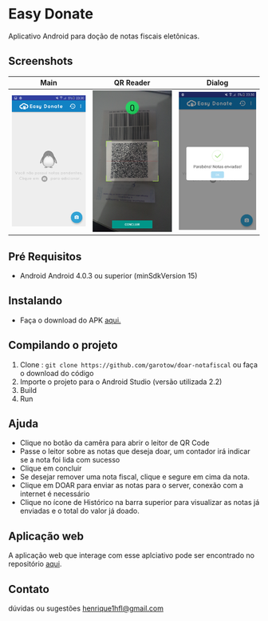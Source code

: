 # Easy Donate

Aplicativo Android para doção de notas fiscais eletônicas.

## Screenshots
Main            |  QR Reader |  Dialog
:-------------------------:|:-------------------------:|:-------------------------:
![](/s1.png)  |  ![](/s2.png) |  ![](/s3.png)


## Pré Requisitos
* Android Android 4.0.3 ou superior (minSdkVersion 15)

## Instalando
* Faça o download do APK [aqui.](https://www.dropbox.com/s/1vdlb37unvots74/easy_donate.apk?dl=0)

## Compilando o projeto

1. Clone : ```git clone https://github.com/garotow/doar-notafiscal``` ou faça o download do código
2. Importe o projeto para o Android Studio (versão utilizada 2.2)
3. Build
4. Run

## Ajuda
* Clique no botão da camêra para abrir o leitor de QR Code
* Passe o leitor sobre as notas que deseja doar, um contador irá indicar se a nota foi lida com sucesso
* Clique em concluir
* Se desejar remover uma nota fiscal, clique e segure em cima da nota.
* Clique em DOAR para enviar as notas para o server, conexão com a internet é necessário
* Clique no ícone de Histórico na barra superior para visualizar as notas já enviadas e o total do valor já doado.

## Aplicação web

A aplicação web que interage com esse aplciativo pode ser encontrado no repositório [aqui](https://github.com/victormn/easydonate/).

## Contato

dúvidas ou sugestões henrique1hfl@gmail.com

